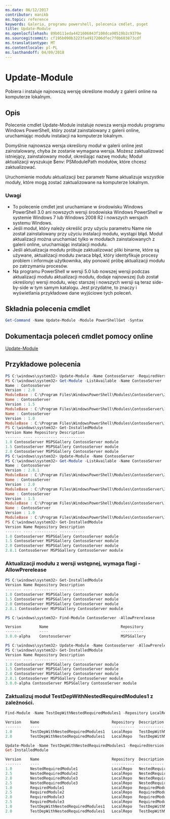 ```yaml
---
ms.date: 06/12/2017
contributor: manikb
ms.topic: reference
keywords: Galeria, programu powershell, polecenia cmdlet, psget
title: Update-Module
ms.openlocfilehash: 89b0111eda4421606843f108dca90519b2c9379e
ms.sourcegitcommit: cf195b090b3223fa4917206dfec7f0b603873cdf
ms.translationtype: MT
ms.contentlocale: pl-PL
ms.lasthandoff: 04/09/2018
---
```

# <a name="update-module"></a>Update-Module

Pobiera i instaluje najnowszą wersję określone moduły z galerii online na komputerze lokalnym.

## <a name="description"></a>Opis

Polecenie cmdlet Update-Module instaluje nowsza wersja modułu programu Windows PowerShell, który został zainstalowany z galerii online, uruchamiając modułu instalacji na komputerze lokalnym.

Domyślnie najnowsza wersja określony moduł w galerii online jest zainstalowany, chyba że zostanie wymagana wersja. Możesz zaktualizować istniejący, zainstalowany moduł, określając nazwę modułu; Moduł aktualizacji wyszukuje $env: PSModulePath modułów, które chcesz zaktualizować.

Uruchomienie modułu aktualizacji bez parametr Name aktualizuje wszystkie moduły, które mogą zostać zaktualizowane na komputerze lokalnym.

### <a name="notes"></a>Uwagi

- To polecenie cmdlet jest uruchamiane w środowisku Windows PowerShell 3.0 ani nowszych wersji środowiska Windows PowerShell w systemie Windows 7 lub Windows 2008 R2 i nowszych wersjach systemu Windows.
- Jeśli moduł, który należy określić przy użyciu parametru Name nie został zainstalowany przy użyciu instalacji modułu, wystąpi błąd. Moduł aktualizacji można uruchamiać tylko w modułach zainstalowanych z galerii online, uruchamiając instalacji modułu.
- Jeśli aktualizacja modułu próbuje zaktualizować pliki binarne, które są używane, aktualizacji modułu zwraca błąd, który identyfikuje procesy problem i informuje użytkownika, aby ponowić próbę aktualizacji modułu po zatrzymaniu procesów.
- Na programu PowerShell w wersji 5.0 lub nowszej wersji podczas aktualizacji modułu aktualizacji modułu, dodaje najnowszej (lub został określony) wersji modułu, więc starszej i nowszych wersji są teraz side-by-side w tym samym katalogu. Jest przydatne, to znaczy i wyświetlania przykładowe dane wyjściowe tych poleceń.


## <a name="cmdlet-syntax"></a>Składnia polecenia cmdlet
```powershell
Get-Command -Name Update-Module -Module PowerShellGet -Syntax
```

## <a name="cmdlet-online-help-reference"></a>Dokumentacja poleceń cmdlet pomocy online

[Update-Module](http://go.microsoft.com/fwlink/?LinkID=398576)


## <a name="example-commands"></a>Przykładowe polecenia

```powershell
PS C:\windows\system32> Update-Module -Name ContosoServer -RequiredVersion 1.5
PS C:\windows\system32> Get-Module -ListAvailable -Name ContosoServer | Format-List Name,Version,ModuleBase
Name : ContosoServer
Version : 2.0
ModuleBase : C:\Program Files\WindowsPowerShell\Modules\ContosoServer\2.0
Name : ContosoServer
Version : 1.5
ModuleBase : C:\Program Files\WindowsPowerShell\Modules\ContosoServer\1.5
Name : ContosoServer
Version : 1.0
ModuleBase : C:\Program Files\WindowsPowerShell\Modules\ContosoServer\1.0
PS C:\windows\system32> Get-InstalledModule
Version Name Repository Description
------- ---- ---------- -----------
1.0 ContosoServer MSPSGallery ContosoServer module
1.5 ContosoServer MSPSGallery ContosoServer module
2.0 ContosoServer MSPSGallery ContosoServer module
PS C:\windows\system32> Update-Module -Name ContosoServer
PS C:\windows\system32> Get-Module -ListAvailable -Name ContosoServer | Format-List Name,Version,ModuleBase
Name : ContosoServer
Version : 2.8.1
ModuleBase : C:\Program Files\WindowsPowerShell\Modules\ContosoServer\2.8.1
Name : ContosoServer
Version : 2.0
ModuleBase : C:\Program Files\WindowsPowerShell\Modules\ContosoServer\2.0
Name : ContosoServer
Version : 1.5
ModuleBase : C:\Program Files\WindowsPowerShell\Modules\ContosoServer\1.5
Name : ContosoServer
Version : 1.0
ModuleBase : C:\Program Files\WindowsPowerShell\Modules\ContosoServer\1.0
PS C:\windows\system32> Get-InstalledModule
Version Name Repository Description
------- ---- ---------- -----------
1.0 ContosoServer MSPSGallery ContosoServer module
1.5 ContosoServer MSPSGallery ContosoServer module
2.0 ContosoServer MSPSGallery ContosoServer module
2.8.1 ContosoServer MSPSGallery ContosoServer module
```

### <a name="update-the-module-with-a-prerelease-version-requires--allowprerelease-flag"></a>Aktualizacji modułu z wersji wstępnej, wymaga flagi - AllowPrerelease
```powershell
PS C:\windows\system32> Get-InstalledModule
Version Name Repository Description
------- ---- ---------- -----------
1.0 ContosoServer MSPSGallery ContosoServer module
1.5 ContosoServer MSPSGallery ContosoServer module
2.0 ContosoServer MSPSGallery ContosoServer module
2.8.1 ContosoServer MSPSGallery ContosoServer module

PS C:\windows\system32> Find-Module ContosoServer -AllowPrerelease

Version        Name                                Repository           Description
-------        ----                                ----------           -----------
3.0.0-alpha    ConstosoServer                      MSPSGallery          The PowerShell Contoso Server deployment tools...

PS C:\windows\system32> Update-Module -Name ContosoServer -AllowPrerelease
PS C:\windows\system32> Get-InstalledModule
Version Name Repository Description
------- ---- ---------- -----------
1.0 ContosoServer MSPSGallery ContosoServer module
1.5 ContosoServer MSPSGallery ContosoServer module
2.0 ContosoServer MSPSGallery ContosoServer module
2.8.1 ContosoServer MSPSGallery ContosoServer module
3.0.0-alpha ContosoServer MSPSGallery ContosoServer module

```


### <a name="update-the-testdepwithnestedrequiredmodules1-module-with-dependencies"></a>Zaktualizuj moduł TestDepWithNestedRequiredModules1 z zależności.
```powershell
Find-Module -Name TestDepWithNestedRequiredModules1 -Repository LocalRepo -AllVersions

Version    Name                                Repository  Description
-------    ----                                ----------  -----------
1.0        TestDepWithNestedRequiredModules1   LocalRepo   TestDepWithNestedRequiredModules1 module
2.0        TestDepWithNestedRequiredModules1   LocalRepo   TestDepWithNestedRequiredModules1 module

Update-Module -Name TestDepWithNestedRequiredModules1 -RequiredVersion 2.0
Get-InstalledModule

Version    Name                                Repository  Description
-------    ----                                ----------  -----------
1.0        NestedRequiredModule1               LocalRepo   NestedRequiredModule1 module
2.5        NestedRequiredModule2               LocalRepo   NestedRequiredModule2 module
2.0        NestedRequiredModule3               LocalRepo   NestedRequiredModule3 module
2.5        NestedRequiredModule3               LocalRepo   NestedRequiredModule3 module
1.0        RequiredModule1                     LocalRepo   RequiredModule1 module
2.5        RequiredModule2                     LocalRepo   RequiredModule2 module
2.0        RequiredModule3                     LocalRepo   RequiredModule3 module
2.5        RequiredModule3                     LocalRepo   RequiredModule3 module
1.0        TestDepWithNestedRequiredModules1   LocalRepo   TestDepWithNestedRequiredModules1 module
2.0        TestDepWithNestedRequiredModules1   LocalRepo   TestDepWithNestedRequiredModules1 module



```